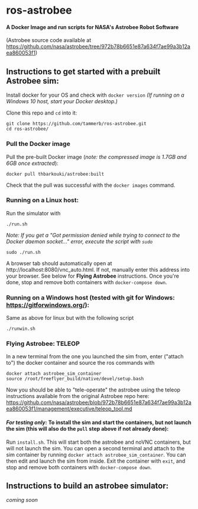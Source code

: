 # ros-astrobee
#### A Docker Image and run scripts for NASA's Astrobee Robot Software
(Astrobee source code available at https://github.com/nasa/astrobee/tree/972b78b6651e87a634f7ae99a3b12aea860053f1)

## Instructions to get started with a prebuilt Astrobee sim:
 
Install docker for your OS and check with `docker version`
*(If running on a Windows 10 host, start your Docker desktop.)*

Clone this repo and `cd` into it:
```
git clone https://github.com/tammerb/ros-astrobee.git
cd ros-astrobee/
```

### Pull the Docker image
Pull the pre-built Docker image (*note: the compressed image is 1.7GB and 6GB once extracted*):
```
docker pull thbarkouki/astrobee:built
```

Check that the pull was successful with the `docker images` command.

### Running on a Linux host:
Run the simulator with
```
./run.sh
```

*Note: If you get a "Got permission denied while trying to connect to the Docker daemon socket..." error, execute the script with `sudo`*
```
sudo ./run.sh
```
A browser tab should automatically open at http://localhost:8080/vnc_auto.html. If not, manually enter this address into your browser.
See below for **Flying Astrobee** instructions. Once you're done, stop and remove both containers with `docker-compose down`.

### Running on a Windows host (tested with git for Windows: https://gitforwindows.org/):
Same as above for linux but with the following script
```
./runwin.sh
```

### Flying Astrobee: TELEOP
In a new terminal from the one you launched the sim from, enter ("attach to") the docker container and source the ros commands with
```
docker attach astrobee_sim_container
source /root/freeflyer_build/native/devel/setup.bash
```
Now you should be able to "tele-operate" the astrobee using the teleop instructions available from the original Astrobee repo here:
https://github.com/nasa/astrobee/blob/972b78b6651e87a634f7ae99a3b12aea860053f1/management/executive/teleop_tool.md

#### *For testing only:* To install the sim and start the containers, but not launch the sim (this will also do the `pull` step above if not already done):
Run `install.sh`. This will start both the astrobee and noVNC containers, but will not launch the sim. You can open a second terminal and attach to the sim container by running `docker attach astrobee_sim_container`. You can then edit and launch the sim from inside. Exit the container with `exit`, and stop and remove both containers with `docker-compose down`.

## Instructions to build an astrobee simulator:
*coming soon*
